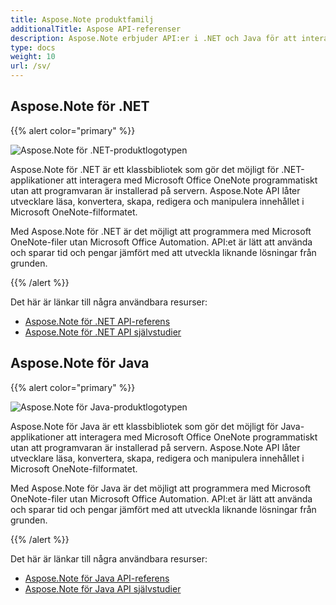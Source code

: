 ```yaml
---
title: Aspose.Note produktfamilj
additionalTitle: Aspose API-referenser
description: Aspose.Note erbjuder API:er i .NET och Java för att interagera med Microsoft Office OneNote programmatiskt utan att programvaran är installerad på servern. Aspose.Note API:er låter utvecklare läsa, konvertera, skapa, redigera och manipulera innehållet i Microsoft OneNote-filformatet.
type: docs
weight: 10
url: /sv/
---
```


## Aspose.Note för .NET

{{% alert color="primary" %}} 

![Aspose.Note för .NET-produktlogotypen](../home_1.png)

Aspose.Note för .NET är ett klassbibliotek som gör det möjligt för .NET-applikationer att interagera med Microsoft Office OneNote programmatiskt utan att programvaran är installerad på servern. Aspose.Note API låter utvecklare läsa, konvertera, skapa, redigera och manipulera innehållet i Microsoft OneNote-filformatet.

Med Aspose.Note för .NET är det möjligt att programmera med Microsoft OneNote-filer utan Microsoft Office Automation. API:et är lätt att använda och sparar tid och pengar jämfört med att utveckla liknande lösningar från grunden.

{{% /alert %}} 

Det här är länkar till några användbara resurser:
- [Aspose.Note för .NET API-referens](/note/sv/net/)
- [Aspose.Note för .NET API självstudier](/tutorials/note/sv/net/)

## Aspose.Note för Java

{{% alert color="primary" %}} 

![Aspose.Note för Java-produktlogotypen](../home_2.png)

Aspose.Note för Java är ett klassbibliotek som gör det möjligt för Java-applikationer att interagera med Microsoft Office OneNote programmatiskt utan att programvaran är installerad på servern. Aspose.Note API låter utvecklare läsa, konvertera, skapa, redigera och manipulera innehållet i Microsoft OneNote-filformatet.

Med Aspose.Note för Java är det möjligt att programmera med Microsoft OneNote-filer utan Microsoft Office Automation. API:et är lätt att använda och sparar tid och pengar jämfört med att utveckla liknande lösningar från grunden.

{{% /alert %}} 

Det här är länkar till några användbara resurser:
- [Aspose.Note för Java API-referens](/note/java/)
- [Aspose.Note för Java API självstudier](/tutorials/note/sv/java/)